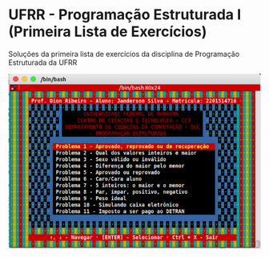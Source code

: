 # UFRR - Programação Estruturada I (Primeira Lista de Exercícios)

Soluções da primeira lista de exercícios da disciplina de Programação Estruturada da UFRR

![alt text](https://github.com/engjango/ufrr_lista_de_exercicios_1/blob/main/screenshot.png?raw=true)
